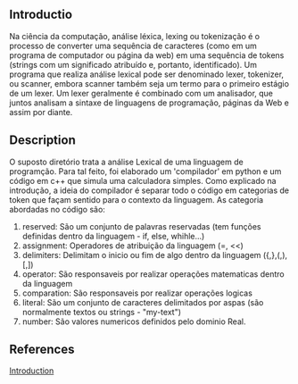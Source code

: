 ## Introductio
Na ciência da computação, análise léxica, lexing ou tokenização é o processo de converter uma sequência de caracteres (como em um programa de computador ou página da web) em uma sequência de tokens (strings com um significado atribuído e, portanto, identificado). Um programa que realiza análise lexical pode ser denominado lexer, tokenizer, ou scanner, embora scanner também seja um termo para o primeiro estágio de um lexer. Um lexer geralmente é combinado com um analisador, que juntos analisam a sintaxe de linguagens de programação, páginas da Web e assim por diante.

## Description
O suposto diretório trata a análise Lexical de uma linguagem de programção. Para tal feito, foi elaborado um 'compilador' em python e um código em c++ que simula uma calculadora simples. Como explicado na introdução, a ideia do compilador é separar todo o código em categorias de token que façam sentido para o contexto da linguagem. As categoria abordadas no código são:
1. reserved: São um conjunto de palavras reservadas (tem funções definidas dentro da linguagem - if, else, whihle...)
2. assignment: Operadores de atribuição da linguagem (=, <<)
3. delimiters: Delimitam o inicio ou fim de algo dentro da linguagem ({,},(,),[,])
4. operator: São responsaveis por realizar operações matematicas dentro da linguagem
5. comparation: São responsaveis por realizar operações logicas
6. literal: São um conjunto de caracteres delimitados por aspas (são normalmente textos ou strings - "my-text")
7. number: São valores numericos definidos pelo dominio Real.

## References 
<a href="https://pt.wikipedia.org/wiki/An%C3%A1lise_l%C3%A9xica">Introduction<a>